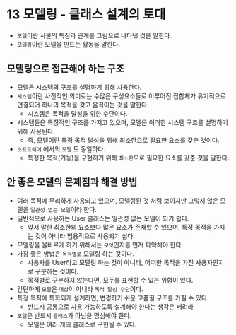 # 13 모델링 - 클래스 설계의 토대

- `모델`이란 사물의 특징과 관계를 그림으로 나타낸 것을 말한다.
- `모델링`이란 모델을 만드는 활동을 말한다.

## 모델링으로 접근해야 하는 구조

- 모델은 시스템의 구조를 설명하기 위해 사용한다.
- `시스템`이란 사전적인 의미로는 수많은 구성요소들로 이루어진 집합체가 유기적으로 연결되어 하나의 목적을 갖고 움직이는 것을 말한다.
  - 시스템은 목적을 달성을 위한 수단이다.
- 시스템들은 특징적인 구조를 가지고 있으며, 모델은 이러한 시스템 구조를 설명하기 위해 사용된다.
  - 즉, 모델이란 특정 목적 달성을 위해 최소한으로 필요한 요소를 갖춘 것이다.
- `소프트웨어` 에서의 `모델` 도 동일하다.
  - 특정한 목적(기능)을 구현하기 위해 `최소한`으로 필요한 요소를 갖춘 것을 말한다.

## 안 좋은 모델의 문제점과 해결 방법

- 여러 목적에 무리하게 사용되고 있으며, 모델링된 것 처럼 보이지만 그렇지 않은 모델을 `일관성 없는 모델`이라 한다.
- 일반적으로 사용하는 User 클래스는 일관성 없는 모델이 되기 쉽다.
  - 앞서 말한 최소한의 요소보다 많은 요소가 존재할 수 있으며, 특정 목적을 가지는 것이 아니라 범용적으로 사용되기 쉽다.
- 모델링을 올바르게 하기 위해서는 `무엇`인지를 먼저 파악해야 한다.
- 가장 좋은 방법은 `목적별로` 모델링 하는 것이다.
  - 사용자를 User라고 모델링 하는 것이 아니라, 어떠한 목적을 가진 사용자인지로 구분하는 것이다.
  - 목적별로 구분하지 않는다면, 모두를 표현할 수 있는 위험이 있다.
- 간단하게 `모델`은 `대상`이 아니라 `목적 달성 수단`이다.
- 특정 목적에 특화되게 설계하면, 변경하기 쉬운 고품질 구조를 가질 수 있다.
  - 반드시 공통으로 사용 가능하도록 설계해야 한다는 생각은 버려라
- `모델`은 반드시 `클래스`가 아님을 명심해야 한다.
  - 모델은 여러 개의 클래스로 구현될 수 있다.